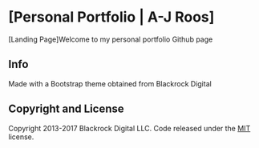 # [Personal Portfolio | A-J Roos]

[Landing Page]Welcome to my personal portfolio Github page

## Info

Made with a Bootstrap theme obtained from Blackrock Digital

## Copyright and License

Copyright 2013-2017 Blackrock Digital LLC. Code released under the [MIT](https://github.com/BlackrockDigital/startbootstrap-landing-page/blob/gh-pages/LICENSE) license.
